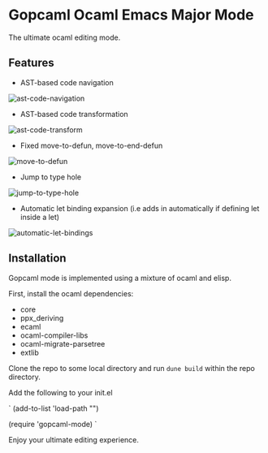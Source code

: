 # Gopcaml Ocaml Emacs Major Mode

The ultimate ocaml editing mode.

## Features
- AST-based code navigation

![ast-code-navigation](https://gitlab.com/gopiandcode/gopcaml-mode/-/raw/master/images/gopcaml_move_expression_example.gif?inline=false)

- AST-based code transformation

![ast-code-transform](https://gitlab.com/gopiandcode/gopcaml-mode/-/raw/master/images/gopcaml_move_function_example.gif?inline=false)

- Fixed move-to-defun, move-to-end-defun

![move-to-defun](https://gitlab.com/gopiandcode/gopcaml-mode/-/raw/master/images/gopcaml_move_to_defun_example.gif?inline=false)

- Jump to type hole

![jump-to-type-hole](https://gitlab.com/gopiandcode/gopcaml-mode/-/raw/master/images/gopcaml_move_to_type_hole.gif?inline=false)

- Automatic let binding expansion (i.e adds in automatically if defining let inside a let)

![automatic-let-bindings](https://gitlab.com/gopiandcode/gopcaml-mode/-/raw/master/images/gopcaml_auto_let_binding_example.gif?inline=false)


## Installation
Gopcaml mode is implemented using a mixture of ocaml and elisp.

First, install the ocaml dependencies:
- core
- ppx_deriving 
- ecaml 
- ocaml-compiler-libs
- ocaml-migrate-parsetree
- extlib

Clone the repo to some local directory and run `dune build` within the repo directory.

Add the following to your init.el

`
(add-to-list 'load-path "<PATH-TO-GOPCAML-REPO>")

(require 'gopcaml-mode)
`


Enjoy your ultimate editing experience.